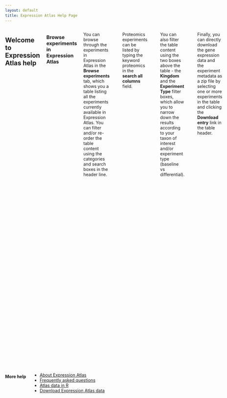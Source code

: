 ```yaml
---
layout: default
title: Expression Atlas Help Page
---
```


<div class="columns small-10" markdown="1">

## Welcome to Expression Atlas help


### Browse experiments in Expression Atlas

You can browse through the experiments in Expression Atlas in the **Browse experiments** tab,
which shows you a table listing all the experiments currently available in Expression Atlas.
You can filter and/or re-order the table content using the categories and search boxes in the header line.

![Browse experiments table](assets/img/browse_exp_tab.png)

Proteomics experiments can be listed by typing the keyword proteomics in the **search all columns** field.

![Browse experiments table](assets/img/browse_proteomics_tab.png)

You can also filter the table content using the two boxes above the table - the **Kingdom** and
the **Experiment Type** filter boxes, which allow you to narrow down the results according to your
taxon of interest and/or experiment type (baseline vs differential).

![Browse experiments table](assets/img/exp_table_filter_boxes.png)

Finally, you can directly download the gene expression data and the experiment metadata as a zip file by
selecting one or more experiments in the table and clicking the **Download entry** link in the table header.

![Browse experiments table](assets/img/exp_table_download.png)

### How to search in Expression Atlas

In Expression Atlas you can either search by gene (e.g. *APOA2*) or by biological condition (e.g.
heart or lung carcinoma). Use the **Gene query search box** to find out in which conditions is
*APOA2* gene expressed (baseline results) and in which conditions is *APOA2* gene
differentially expressed (differential results).

Use the **Condition query search box** to find out what genes are expressed in that particular
condition, e.g. heart (baseline results) or to find out what genes are differentially expressed in the
condition you searched for, e.g. lung carcinoma (differential results).

![Expression Atlas home page](assets/img/homepage_help.png)

#### Ontology-driven query expansion

Your queries are expanded using the [Experimental Factor Ontology
(EFO)](https://www.ebi.ac.uk/efo/). This means that if you search for e.g. "cancer", you will also see results with terms such
as "carcinoma" and other terms that are children of the cancer entry in EFO.

![Homepage query boxes](assets/img/homepage_query.png)

#### Finding an individual dataset

To find an individual experiment, change the experiment accession (example E-MTAB or E-PROT) in the URL.

![Homepage query boxes](assets/img/browse_results_accession.png)


### Baseline expression results

When you search for a particular gene (e.g. *UMOD*) in one species (e.g. Homo sapiens), the
**Baseline expression results** will show a heatmap with all tissues studied (columns) in different
experiments (rows) in which *UMOD* gene is expressed above the default minimum expression level of
0.5 FPKM or 0.5 TPM.

Expression levels are displayed in a **heatmap** in five different colours:

1. Grey box: expression level is below cutoff (0.5 TPM or FPKM)
2. Light blue box: expression level is low (between 0.5 to 10 TPM or FPKM)
3. Medium blue box: expression level is medium (between 11 to 1000 TPM or FPKM)
4. Dark blue box: expression level is high (more than 1000 TPM or FPKM)
5. White box: there is no data available

#### Filter your results

By default, expression data for different tissues (that is the biological condition pre-selected) are
displayed. However, you can use the filters in the left to explore *UMOD* gene expression in other
biological conditions such as cell lines.

![baseline multi-experiment page](assets/img/baseline_multiexperiment.png)

#### Anatomical Systems Filter

Use the **Filters** button above the heatmap to display gene expression in a particular anatomical
system. For example, you can filter the results in the heatmap to show *UMOD* gene expression only
in renal system.

![anatomical systems filter](assets/img/anatomical_systems_filter.png)

### Baseline experiment page

Each baseline experiment in Expression Atlas has its own Experiment page. Just click in the title of
any experiment in the baseline expression results (e.g. Uhlen's lab) to see the corresponding
**baseline experiment page**. If you want to see gene expression results not only for *UMOD*
gene, you have to remove it from the Genes box and click Apply.

In a baseline experiment page, expression levels are displayed in one heatmap by colour intensity,
according to the gradient bar above the heatmap. The gradient shows intensities corresponding to
expression levels for the 50 genes displayed. Mouse over a cell in the heatmap to see expression values
for each gene in each tissue (or other condition).

#### Specify a minimum expression level

Use the **Expression value** box to specify a different minimum level (the default one for transcriptomics is 0.5) so
only genes expressed above this level are displayed.

![set minimum expression level](assets/img/specify_expression_level.png)

For proteomics experiments the expression values are displayed as parts per billion (ppb). The default minimum expression value is 0.

![set minimum expression level](assets/img/specify_expression_level_proteomics.png)

#### Most specific search

By default, the 50 most specifically expressed genes (rows) across all conditions (columns) studied are
displayed. Unclick the **Most specific** option to show genes with highest expression first.

![most specific feature](assets/img/most_specific.png)

#### Searching with genes

Use the **Genes search box** to search for a particular gene. You can search with Ensembl gene
symbols (e.g. IGLC2), Ensembl ID (e.g. ENSG00000211677), UniProt accessions (e.g. A0A075B6K9) or
InterPro terms (e.g. Immunoglobulin C1-set).

![searching with genes](assets/img/search_with_gene.png)

#### Visualise variation among biological replicates

When you search for a particular gene (e.g. *IGLC2*) in the baseline experiment page you have the
option to see the variation of its expression among the biological replicates for each tissue (or other
condition) in the experiment. Click on **Switch to boxplot view** to display a plot per tissue with
the maximum, upper quartile, median, lower quartile and minimum expression values for each set of
biological replicates.

![boxplot view](assets/img/boxplot_view.png)

#### Similar expression

Click on **Add similarly expressed genes** button below the heatmap to explore gene co-expression
across tissues (or other condition). A list of genes with similar expression pattern across tissues is
shown. Adjust the number of genes displayed using the slider at the bottom.

![similar expression](assets/img/co-expression.png)

#### Experiments with more than one experimental variable

There are baseline experiments with more than one experimental variable. For example, in experiment
[RNA-seq of long poly adenylated RNA and long non-poly
adenylated RNA from ENCODE cell lines](/gxa/experiments/E-GEOD-26284) three different types of **RNA** were extracted from
six **cellular components** in 23 human **cell lines**. However, only 18 cell lines are shown by
default. If you click on the **Select** button below Experimental variables, you will see that the
18 cell lines displayed by default correspond to the ones satisfying the following criteria:

1. Experimental variable 'cellular component' is whole cell
2. Experimental variable 'RNA' is long polyA RNA

![multi-factor experiment](assets/img/multi-factor_experiment.png)

You can display the whole experiment just by clicking on the **Choose all** button in the top of the
**Select Experimental variables** window.

#### Other information in the baseline experiment page

The **Experiment Design** tab shows RNA-seq processing run accessions (from
[ENA](https://www.ebi.ac.uk/ena)) for transcriptomics experiments and Mass Spectrometry processing runs for proteomics samples, along with their corresponding biological sample characteristics and experimental variables values.

The **Supplementary Information** tab for transcriptomics experiments includes Analysis Methods (list of the analysis methods we
applied to the raw data in FASTQ format to obtain gene expression results) and Resources to see the
experiment in [ArrayExpress](https://www.ebi.ac.uk/arrayexpress/). For Mass Spectrometry proteomics experiments the analysis methods include data processing protocols for raw Mass Spectrometry data and for post-processing the results, which also includes mapping UniProt protein accessions to Ensembl Gene identifiers. 

The **Downloads** tab for transcriptomics experiments contains all the files that you can download such as: i) gene expression
results in tab-delimited format, ii) file containing the R object representing the experiment and iii)
results of hierarchical clustering using the top 100 most variable genes across all tissues (or other
condition) in the experiment. For Mass Spectrometry proteomics experiments the files that one can download are: i) raw unprocessed output for baseline Data Dependent Analysis (DDA) experiments, ii) post-processed expression values, iii) quality assessment summary of the experimental runs, iv) input parameters to process raw data files for DDA experiments and v) the experimental design template of all samples.


#### Transcript quantification

As part of our colaboration with [Gramene](http://www.gramene.org/), for baseline plant
experiments, you can also explore expression results at transcript level. From a plant baseline
experiment page, such us this one [studying gene expression of
five different organs of wheat at three different developmental stages](/gxa/experiments/E-MTAB-4484), you can search for a
particular gene, e.g. TRIAE\_CS42\_1AL\_TGACv1\_000002\_AA0000030 to display gene expression across all
conditions studied.

![plant baseline experiment](assets/img/plant_baseline_experiment.png)

Click on **Show boxplot and transcripts view** to display expression levels of each of the six
transcripts for TRIAE\_CS42\_1AL\_TGACv1\_000002\_AA0000030 gene across the different conditions studied.
Abundance of transcripts from RNA-seq data was quantified using
[kallisto](https://pachterlab.github.io/kallisto/about).

![transcript quantification](assets/img/transcript_quantification.png)


#### Protein to Gene mapping and quantification

For Mass Spectrometry baseline proteomics experiments the protein abundances are quantified in units of parts per billion (ppb).
The abundances of proteins are displayed in terms of their parent gene identifiers.
Expression Atlas uses a Gene ID reference frame, therefore to integrate proteomics results the UniProt protein accessions were mapped to Ensembl Gene identifiers using the bioconductor package 'mygene'. 

### Differential expression results

When you search for a particular gene (e.g. *UMOD*) in one species (e.g. Homo sapiens), the
**Differential expression results** will show all comparisons in which *UMOD* gene is
differentially expressed (absolute value of log2 fold-change > 1 and adjusted
*p*-value < 0.05). Mouse over each colour boxed to see *UMOD* gene expression values in
each particular comparison. Mouse over each comparison to display more information: experimental
variables are shown in bold along with other characteristics that define each group of samples
compared.

![differential expression results](assets/img/differential_expression_results.png)

#### Filter your results

You can narrow down the results displayed by using the filters in the left to select, for example, only
comparisons in which *UMOD* gene is up-regulated.

### Differential experiment page

Each differential experiment in Expression Atlas has its own Experiment page. Just click in the title
of any experiment in the differential expression results (e.g. Gene array analysis of clear cell renal
cell carcinoma tissue versus matched normal kidney tissue) to see the corresponding **differential
experiment page**.

In a differential experiment page, differentially expressed genes (rows) in each comparison studied
(column) are displayed in one heatmap by colour intensity, according to the gradient bar above the
heatmap. The gradient shows intensities corresponding to the top 50 differentially expressed genes
displayed. In the case of microarray data, design elements are displayed alongside genes (rows).

The heatmap ranks genes by absolute log2 fold-change. Blue cells indicate the gene is
down-regulated while red ones correspond to up-regulated genes. Mouse over a cell in the heatmap to see
log2 fold-change and adjusted *p*-value (and *t*-statistic for microarray data)
for differentially expressed gene in each comparison.

![differential experiment page](assets/img/differential_experiment_page.png)

#### Specify different criteria for differential expression

Use the **log2 fold-change** and the **adjusted *p*-value** box to specify
different criteria for differential expression (the default one is log2 fold-change > 1
and adjusted *p*-value < 0.05) so only genes satisfying both criteria are displayed.

#### Searching with genes

Use the **Genes search** box to search for a particular gene. You can search with Ensembl gene
symbols (e.g. NEBL), Ensembl ID (e.g. ENSG00000078114), UniProt accessions (e.g. A0A0U1RRK0) or
InterPro terms (e.g. Nebulin repeat).

On microarray experiments a gene can be represented by more than one design element, also known as
probe or probe set. This is the oligonucleotide probe on the microarray that targets that gene.

#### Most specific search

By default, genes that are differentially expressed in just one comparison are displayed, followed by
genes differentially expressed in two comparisons, then three and so on, reporting genes that are
differentially expressed in all comparisons at the end of the results. Unclick the **Most specific**
option to show genes with largest absolute log2 fold-change in all comparisons first.

#### Select comparisons

Use the **Select** button below Comparisons to display gene expression results for
specific comparisons that are more relevant to you.

#### MA plots and enrichment analysis

The differential experiment page shows an additional tab called **Plots**. Two types of plots can be
visualised:

1. **MA plot** for each comparison. This plot displays the average expression level for each
   gene (normalized microarray intensity level or RNA-Seq log2 counts-per-million) on
   the *x*-axis against log2 fold-change on the *y*-axis. Differentially
   expressed genes at FDR < 0.05 are shown in red in the plot.
2. **Enrichment analysis plots** to see if there is any
   [Gene Ontology](http://www.geneontology.org/),
   [InterPro](https://www.ebi.ac.uk/interpro/) or
   [Reactome](http://www.reactome.org/) term significantly over-represented in the set
   of differentially expressed genes.

Enrichment analysis is performed using the
[Piano](http://www.bioconductor.org/packages/release/bioc/html/piano.html) package from
[Bioconductor](http://www.bioconductor.org/). For each comparison, enrichment between the
set of differentially expressed genes and terms from GO, InterPro and Reactome is performed, using
Fisher's exact test with multiple testing correction (FDR < 0.1). Enrichment analysis plots are
available only when statistically significant enrichment of terms was detected. Click on one plot to
display it.

The plot corresponding to GO terms enrichment analysis shows a maximum of 10 enriched terms
(nodes) from a list sorted by the effect size (i.e. the number of observed divided by the number of
expected genes annotated with a given term within the differentially expressed set of genes). The terms
are linked by edges representing genes shared between them - the more genes shared between the two
terms, the thicker the edge. The size of each node represents the proportion of differentially
expressed genes annotated with each term.

![GO enrichment analysis](assets/img/enrichment_analysis.png)

#### Other information in the differential experiment page

The **Experiment Design** tab shows RNA-seq processing run accessions (from
[ENA](https://www.ebi.ac.uk/ena)) or microarray assay accessions, along with their
corresponding biological sample characteristics and experimental variables values.

The **Supplementary Information** tab includes:

1. **Analysis Methods** to see the list of the analysis methods we applied to the raw data to
   obtain differential expression results.
2. **Resources** to see the experiment in
   [ArrayExpress](https://www.ebi.ac.uk/arrayexpress/).
3. **QC report** to see the results of quality assessment for the experiment data files. For
   microarray experiments, this report is generated by the
   [arrayQualityMetrics](http://www.bioconductor.org/packages/release/bioc/html/arrayQualityMetrics.html)
   package from [Bioconductor](http://www.bioconductor.org/) in
   [R](http://www.r-project.org/). Briefly, outlier arrays are detected using distance
   measures, box plots, and MA plots. Any array that is found to be an outlier by all three of these
   methods is excluded from further analysis. For RNA-seq experiments, the QC report is generated by
   the [iRAP](http://nunofonseca.github.io/irap/) pipeline.

The **Downloads** tab contains all the files that you can download such as: i) RNA-seq raw counts or
normalised microarray intensity data, ii) all statistical analytics results for all comparisons in the
experiment, iii) file containing the R object representing the experiment.
</div>

<div class="columns small-2" markdown="1">

#### More help


* [About Expression Atlas](https://www.ebi.ac.uk/gxa/about.html)
* [Frequently asked questions](https://www.ebi.ac.uk/gxa/FAQ.html)
* [Atlas data in R](https://www.ebi.ac.uk/gxa/help/r-data-objects.html)
* [Download Expression Atlas data](https://www.ebi.ac.uk/gxa/download.html)
</div>
